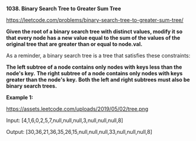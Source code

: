**1038. Binary Search Tree to Greater Sum Tree**

https://leetcode.com/problems/binary-search-tree-to-greater-sum-tree/

**Given the root of a binary search tree with distinct values, modify it so that every node has a new value equal to the sum of the values of the original tree that are greater than or equal to node.val.**

As a reminder, a binary search tree is a tree that satisfies these constraints:

**The left subtree of a node contains only nodes with keys less than the node's key.**
**The right subtree of a node contains only nodes with keys greater than the node's key.**
**Both the left and right subtrees must also be binary search trees.**
 

**Example 1:**

https://assets.leetcode.com/uploads/2019/05/02/tree.png


Input: [4,1,6,0,2,5,7,null,null,null,3,null,null,null,8]

Output: [30,36,21,36,35,26,15,null,null,null,33,null,null,null,8]